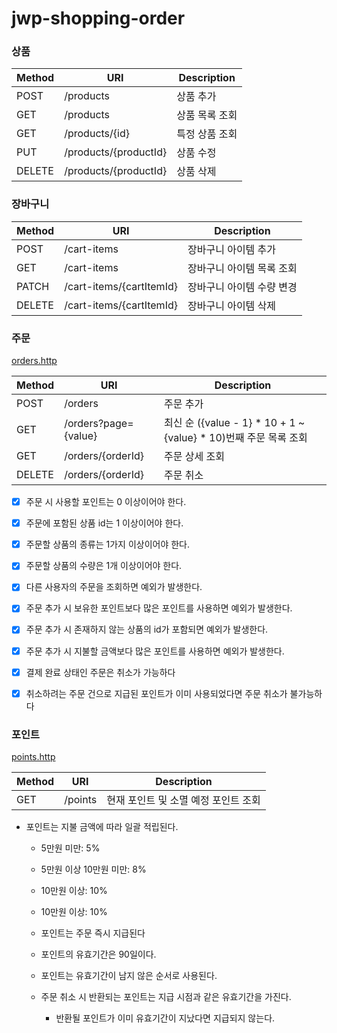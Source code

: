 # jwp-shopping-order

### 상품

| Method | URI                   | Description |
|--------|-----------------------|-------------|
| POST   | /products             | 상품 추가       |
| GET    | /products             | 상품 목록 조회    |
| GET    | /products/{id}        | 특정 상품 조회    |
| PUT    | /products/{productId} | 상품 수정       |
| DELETE | /products/{productId} | 상품 삭제       |

### 장바구니

| Method | URI                      | Description    |
|--------|--------------------------|----------------|
| POST   | /cart-items              | 장바구니 아이템 추가    |
| GET    | /cart-items              | 장바구니 아이템 목록 조회 |
| PATCH  | /cart-items/{cartItemId} | 장바구니 아이템 수량 변경 |
| DELETE | /cart-items/{cartItemId} | 장바구니 아이템 삭제    |

### 주문
[orders.http](./http/orders.http)

| Method | URI                  | Description                                           |
|--------|----------------------|-------------------------------------------------------|
| POST   | /orders              | 주문 추가                                                 |
| GET    | /orders?page={value} | 최신 순 ({value - 1} * 10 + 1 ~ {value} * 10)번째 주문 목록 조회 |
| GET    | /orders/{orderId}    | 주문 상세 조회                                              |
| DELETE | /orders/{orderId}    | 주문 취소                                                 |

- [x] 주문 시 사용할 포인트는 0 이상이어야 한다.
- [x] 주문에 포함된 상품 id는 1 이상이어야 한다.
- [x] 주문할 상품의 종류는 1가지 이상이어야 한다.
- [x] 주문할 상품의 수량은 1개 이상이어야 한다.


- [x] 다른 사용자의 주문을 조회하면 예외가 발생한다.


- [x] 주문 추가 시 보유한 포인트보다 많은 포인트를 사용하면 예외가 발생한다.
- [x] 주문 추가 시 존재하지 않는 상품의 id가 포함되면 예외가 발생한다.
- [x] 주문 추가 시 지불할 금액보다 많은 포인트를 사용하면 예외가 발생한다.


- [x] 결제 완료 상태인 주문은 취소가 가능하다
- [x] 취소하려는 주문 건으로 지급된 포인트가 이미 사용되었다면 주문 취소가 불가능하다
### 포인트
[points.http](./http/points.http)

| Method | URI     | Description           |
|--------|---------|-----------------------|
| GET    | /points | 현재 포인트 및 소멸 예정 포인트 조회 |

- 포인트는 지불 금액에 따라 일괄 적립된다.
  - 5만원 미만: 5%
  - 5만원 이상 10만원 미만: 8%
  - 10만원 이상: 10%
  - 10만원 이상: 10%

  - 포인트는 주문 즉시 지급된다
  - 포인트의 유효기간은 90일이다.
  - 포인트는 유효기간이 남지 않은 순서로 사용된다.
  - 주문 취소 시 반환되는 포인트는 지급 시점과 같은 유효기간을 가진다.
    - 반환될 포인트가 이미 유효기간이 지났다면 지급되지 않는다.

